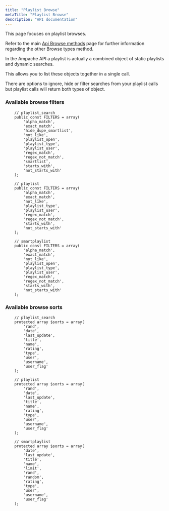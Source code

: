 ```yaml
---
title: "Playlist Browse"
metaTitle: "Playlist Browse"
description: "API documentation"
---
```


This page focuses on playlist browses.

Refer to the main [Api Browse methods](https://ampache.org/api/api-browse) page for further information regarding the other Browse types method.

In the Ampache API a playlist is actually a combined object of static playlists and dynamic searches.

This allows you to list these objects together in a single call.

There are options to ignore, hide or filter searches from your playlist calls but playlist calls will return both types of object.

### Available browse filters

```
    // playlist_search
    public const FILTERS = array(
        'alpha_match',
        'exact_match',
        'hide_dupe_smartlist',
        'not_like',
        'playlist_open',
        'playlist_type',
        'playlist_user',
        'regex_match',
        'regex_not_match',
        'smartlist',
        'starts_with',
        'not_starts_with'
    );

    // playlist
    public const FILTERS = array(
        'alpha_match',
        'exact_match',
        'not_like',
        'playlist_type',
        'playlist_user',
        'regex_match',
        'regex_not_match',
        'starts_with',
        'not_starts_with'
    );

    // smartplaylist
    public const FILTERS = array(
        'alpha_match',
        'exact_match',
        'not_like',
        'playlist_open',
        'playlist_type',
        'playlist_user',
        'regex_match',
        'regex_not_match',
        'starts_with',
        'not_starts_with'
    );
```

### Available browse sorts

```
    // playlist_search
    protected array $sorts = array(
        'rand',
        'date',
        'last_update',
        'title',
        'name',
        'rating',
        'type',
        'user',
        'username',
        'user_flag'
    );

    // playlist
    protected array $sorts = array(
        'rand',
        'date',
        'last_update',
        'title',
        'name',
        'rating',
        'type',
        'user',
        'username',
        'user_flag'
    );

    // smartplaylist
    protected array $sorts = array(
        'date',
        'last_update',
        'title',
        'name',
        'limit',
        'rand',
        'random',
        'rating',
        'type',
        'user',
        'username',
        'user_flag'
    );
```

